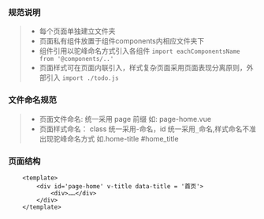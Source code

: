 ### 规范说明
> * 每个页面单独建立文件夹
> * 页面私有组件放置于组件components内相应文件夹下
> * 组件引用以驼峰命名方式引入各组件
    `import eachComponentsName from '@components/..'`
> * 页面样式可在页面内联引入，样式复杂页面采用页面表现分离原则，外部引入
    `import ./todo.js`

### 文件命名规范
> * 页面文件命名: 统一采用 page 前缀 如: page-home.vue
> * 页面样式命名： class 统一采用-命名，id 统一采用`_`命名,样式命名不准出现驼峰命名方式 如.home-title  #home_title

### 页面结构
```
    <template>
        <div id='page-home' v-title data-title = '首页'>
            <div>……</div> 
        </div>
    </template>    
```

